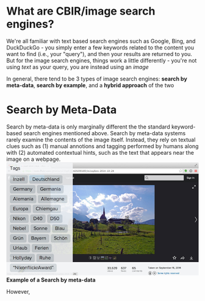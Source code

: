 # What are CBIR/image search engines?

We're all familiar with text based search engines such as Google, Bing, and DuckDuckGo - you simply enter a few keywords related to the content you want to find (i.e., your "query"), and then your results are returned to you. But for the image search engines, things work a little differently - you're not using _text_ as your query, you are instead using an _image_

In general, there tend to be 3 types of image search engines: **search by meta-data**, **search by example**, and a **hybrid approach** of the two

# Search by Meta-Data
Search by meta-data is only marginally different the the standard keyword-based search engines mentioned above. Search by meta-data systems rarely examine the contents of the image itself. Instead, they rely on textual clues such as (1) manual annotions and tagging performed by humans along with (2) automated contextual hints, such as the text that appears near the image on a webpage.
![Example of a search by meta-data](https://github.com/khanhducle/khanhducle.github.io/blob/master/images/cbir_flickr_example.jpg)
**Example of a Search by meta-data**

However,


